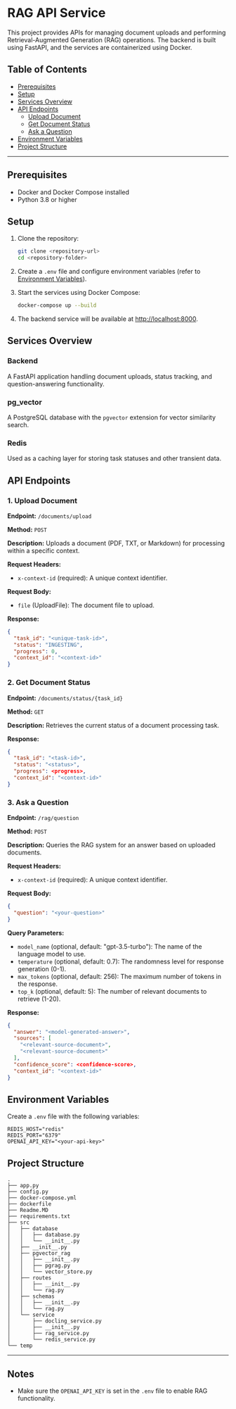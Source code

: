 # RAG API Service

This project provides APIs for managing document uploads and performing Retrieval-Augmented Generation (RAG) operations. The backend is built using FastAPI, and the services are containerized using Docker.

## Table of Contents

- [Prerequisites](#prerequisites)
- [Setup](#setup)
- [Services Overview](#services-overview)
- [API Endpoints](#api-endpoints)
  - [Upload Document](#upload-document)
  - [Get Document Status](#get-document-status)
  - [Ask a Question](#ask-a-question)
- [Environment Variables](#environment-variables)
- [Project Structure](#project-structure)

---

## Prerequisites

- Docker and Docker Compose installed
- Python 3.8 or higher

## Setup

1. Clone the repository:
   ```bash
   git clone <repository-url>
   cd <repository-folder>
   ```

2. Create a `.env` file and configure environment variables (refer to [Environment Variables](#environment-variables)).

3. Start the services using Docker Compose:
   ```bash
   docker-compose up --build
   ```

4. The backend service will be available at [http://localhost:8000](http://localhost:8000).

## Services Overview

### Backend
A FastAPI application handling document uploads, status tracking, and question-answering functionality.

### pg_vector
A PostgreSQL database with the `pgvector` extension for vector similarity search.

### Redis
Used as a caching layer for storing task statuses and other transient data.

## API Endpoints

### 1. **Upload Document**
   **Endpoint:** `/documents/upload`

   **Method:** `POST`

   **Description:** Uploads a document (PDF, TXT, or Markdown) for processing within a specific context.

   **Request Headers:**
   - `x-context-id` (required): A unique context identifier.

   **Request Body:**
   - `file` (UploadFile): The document file to upload.

   **Response:**
   ```json
   {
     "task_id": "<unique-task-id>",
     "status": "INGESTING",
     "progress": 0,
     "context_id": "<context-id>"
   }
   ```

### 2. **Get Document Status**
   **Endpoint:** `/documents/status/{task_id}`

   **Method:** `GET`

   **Description:** Retrieves the current status of a document processing task.

   **Response:**
   ```json
   {
     "task_id": "<task-id>",
     "status": "<status>",
     "progress": <progress>,
     "context_id": "<context-id>"
   }
   ```

### 3. **Ask a Question**
   **Endpoint:** `/rag/question`

   **Method:** `POST`

   **Description:** Queries the RAG system for an answer based on uploaded documents.

   **Request Headers:**
   - `x-context-id` (required): A unique context identifier.

   **Request Body:**
   ```json
   {
     "question": "<your-question>"
   }
   ```

   **Query Parameters:**
   - `model_name` (optional, default: "gpt-3.5-turbo"): The name of the language model to use.
   - `temperature` (optional, default: 0.7): The randomness level for response generation (0-1).
   - `max_tokens` (optional, default: 256): The maximum number of tokens in the response.
   - `top_k` (optional, default: 5): The number of relevant documents to retrieve (1-20).

   **Response:**
   ```json
   {
     "answer": "<model-generated-answer>",
     "sources": [
       "<relevant-source-document>",
       "<relevant-source-document>"
     ],
     "confidence_score": <confidence-score>,
     "context_id": "<context-id>"
   }
   ```

## Environment Variables

Create a `.env` file with the following variables:

```env
REDIS_HOST="redis"
REDIS_PORT="6379"
OPENAI_API_KEY="<your-api-key>"
```

## Project Structure

```plaintext
.
├── app.py
├── config.py
├── docker-compose.yml
├── dockerfile
├── Readme.MD
├── requirements.txt
├── src
│   ├── database
│   │   ├── database.py
│   │   └── __init__.py
│   ├── __init__.py
│   ├── pgvector_rag
│   │   ├── __init__.py
│   │   ├── pgrag.py
│   │   └── vector_store.py
│   ├── routes
│   │   ├── __init__.py
│   │   └── rag.py
│   ├── schemas
│   │   ├── __init__.py
│   │   └── rag.py
│   └── service
│       ├── docling_service.py
│       ├── __init__.py
│       ├── rag_service.py
│       └── redis_service.py
└── temp
```

---

## Notes

- Make sure the `OPENAI_API_KEY` is set in the `.env` file to enable RAG functionality.

